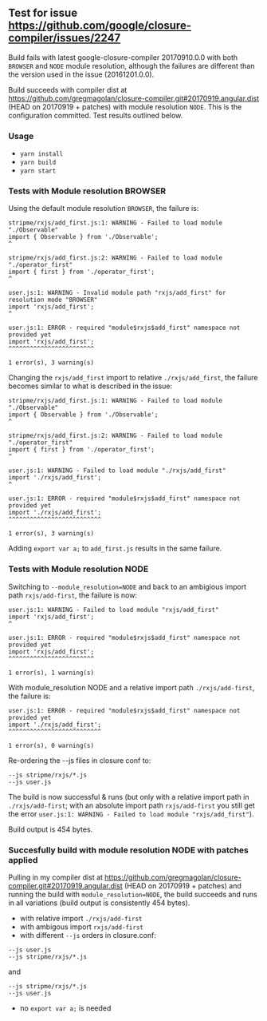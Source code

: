 ## Test for issue https://github.com/google/closure-compiler/issues/2247

Build fails with latest google-closure-compiler 20170910.0.0 with both `BROWSER` and `NODE` module resolution, although the failures are different than the version used in the issue (20161201.0.0).

Build succeeds with compiler dist at https://github.com/gregmagolan/closure-compiler.git#20170919.angular.dist (HEAD on 20170919 + patches) with module resolution `NODE`. This is the configuration committed. Test results outlined below.

### Usage

* `yarn install`
* `yarn build`
* `yarn start`

### Tests with Module resolution BROWSER

Using the default module resolution `BROWSER`, the failure is:

```
stripme/rxjs/add_first.js:1: WARNING - Failed to load module "./Observable"
import { Observable } from './Observable';
^

stripme/rxjs/add_first.js:2: WARNING - Failed to load module "./operator_first"
import { first } from './operator_first';
^

user.js:1: WARNING - Invalid module path "rxjs/add_first" for resolution mode "BROWSER"
import 'rxjs/add_first';
^

user.js:1: ERROR - required "module$rxjs$add_first" namespace not provided yet
import 'rxjs/add_first';
^^^^^^^^^^^^^^^^^^^^^^^^

1 error(s), 3 warning(s)
```

Changing the `rxjs/add_first` import to relative `./rxjs/add_first`, the failure becomes similar to what is described in the issue:

```
stripme/rxjs/add_first.js:1: WARNING - Failed to load module "./Observable"
import { Observable } from './Observable';
^

stripme/rxjs/add_first.js:2: WARNING - Failed to load module "./operator_first"
import { first } from './operator_first';
^

user.js:1: WARNING - Failed to load module "./rxjs/add_first"
import './rxjs/add_first';
^

user.js:1: ERROR - required "module$rxjs$add_first" namespace not provided yet
import './rxjs/add_first';
^^^^^^^^^^^^^^^^^^^^^^^^^^

1 error(s), 3 warning(s)
```

Adding `export var a;` to `add_first.js` results in the same failure.

### Tests with Module resolution NODE

Switching to `--module_resolution=NODE` and back to an ambigious import path `rxjs/add-first`, the failure is now:

```
user.js:1: WARNING - Failed to load module "rxjs/add_first"
import 'rxjs/add_first';
^

user.js:1: ERROR - required "module$rxjs$add_first" namespace not provided yet
import 'rxjs/add_first';
^^^^^^^^^^^^^^^^^^^^^^^^

1 error(s), 1 warning(s)
```

With module_resolution NODE and a relative import path `./rxjs/add-first`, the failure is:

```
user.js:1: ERROR - required "module$rxjs$add_first" namespace not provided yet
import './rxjs/add_first';
^^^^^^^^^^^^^^^^^^^^^^^^^^

1 error(s), 0 warning(s)
```

Re-ordering the --js files in closure conf to:

```
--js stripme/rxjs/*.js
--js user.js
```

The build is now successful & runs (but only with a relative import path in `./rxjs/add-first`; with an absolute import path `rxjs/add-first` you still get the error `user.js:1: WARNING - Failed to load module "rxjs/add_first"`).

Build output is 454 bytes.

### Succesfully build with module resolution NODE with patches applied

Pulling in my compiler dist at https://github.com/gregmagolan/closure-compiler.git#20170919.angular.dist (HEAD on 20170919 + patches) and running the build with `module_resolution=NODE`, the build succeeds and runs in all variations (build output is consistently 454 bytes).

* with relative import `./rxjs/add-first`
* with ambigous import `rxjs/add-first`
* with different `--js` orders in closure.conf:

```
--js user.js
--js stripme/rxjs/*.js
```

and

```
--js stripme/rxjs/*.js
--js user.js
```

* no `export var a;` is needed
